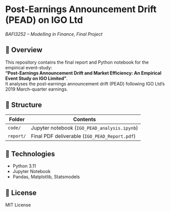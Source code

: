 # Post-Earnings Announcement Drift (PEAD) on IGO Ltd  
*BAFI3252 – Modelling in Finance, Final Project*

## 📑 Overview
This repository contains the final report and Python notebook for the empirical event-study:  
**“Post-Earnings Announcement Drift and Market Efficiency: An Empirical Event Study on IGO Limited”**.  
It analyses the post-earnings announcement drift (PEAD) following IGO Ltd’s 2019 March-quarter earnings.

## 📂 Structure

| Folder | Contents |
|--------|----------|
| `code/`   | Jupyter notebook (`IGO_PEAD_analysis.ipynb`) |
| `report/` | Final PDF deliverable (`IGO_PEAD_Report.pdf`) |

## 🔧 Technologies
- Python 3.11
- Jupyter Notebook
- Pandas, Matplotlib, Statsmodels

## 🤝 License
MIT License
